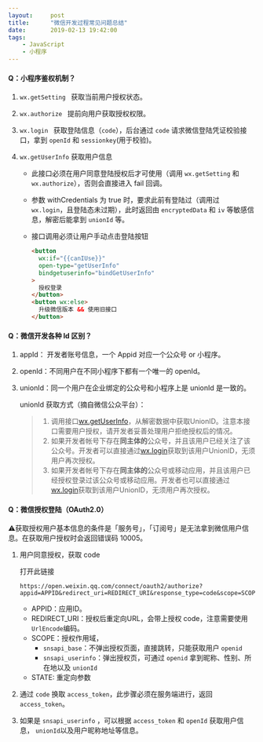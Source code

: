 ```yaml
---
layout: 	post
title:		"微信开发过程常见问题总结"
date:       2019-02-13 19:42:00
tags:
    - JavaScript
	- 小程序
---
```


#### Q：小程序鉴权机制？

1. `wx.getSetting ` 获取当前用户授权状态。

2. `wx.authorize ` 提前向用户获取授权权限。

3. `wx.login ` 获取登陆信息（`code`），后台通过 `code` 请求微信登陆凭证校验接口，拿到 `openId` 和 `sessionkey`(用于校验)。

4. `wx.getUserInfo` 获取用户信息

   - 此接口必须在用户同意登陆授权后才可使用（调用 `wx.getSetting` 和 `wx.authorize`），否则会直接进入 fail 回调。

   - 参数 withCredentials 为 true 时，要求此前有登陆过（调用过 `wx.login`，且登陆态未过期），此时返回由 `encryptedData` 和 `iv` 等敏感信息，解密后能拿到 `unionId` 等。

   - 接口调用必须让用户手动点击登陆按钮

     ```html
     <button
       wx:if="{{canIUse}}"
       open-type="getUserInfo"
       bindgetuserinfo="bindGetUserInfo"
     >
       授权登录
     </button>
     <button wx:else>
       升级微信版本 && 使用旧接口
     </button>
     ```

     

#### Q：微信开发各种 Id 区别？

1. appId： 开发者账号信息，一个 Appid 对应一个公众号 or 小程序。

2. openId：不同用户在不同小程序下都有一个唯一的 openId。

3. unionId：同一个用户在企业绑定的公众号和小程序上是 unionId 是一致的。

   unionId 获取方式（摘自微信公众平台）：

   > 1. 调用接口[wx.getUserInfo](https://developers.weixin.qq.com/miniprogram/dev/api/open.html)，从解密数据中获取UnionID。注意本接口需要用户授权，请开发者妥善处理用户拒绝授权后的情况。
   > 2. 如果开发者帐号下存在**同主体的**公众号，并且该用户已经关注了该公众号。开发者可以直接通过[wx.login](https://developers.weixin.qq.com/miniprogram/dev/api/api-login.html)获取到该用户UnionID，无须用户再次授权。
   > 3. 如果开发者帐号下存在**同主体的**公众号或移动应用，并且该用户已经授权登录过该公众号或移动应用。开发者也可以直接通过[wx.login](https://developers.weixin.qq.com/miniprogram/dev/api/api-login.html)获取到该用户UnionID，无须用户再次授权。

#### Q：微信授权登陆（OAuth2.0）

⚠️获取授权用户基本信息的条件是「服务号」，「订阅号」是无法拿到微信用户信息。在获取用户授权时会返回错误码 10005。

1. 用户同意授权，获取 code

   打开此链接

   ```
   https://open.weixin.qq.com/connect/oauth2/authorize?appid=APPID&redirect_uri=REDIRECT_URI&response_type=code&scope=SCOPE&state=STATE#wechat_redirect
   ```

   - APPID：应用ID。
   - REDIRECT_URI：授权后重定向URL，会带上授权 code，注意需要使用 `UrlEncode`编码。
   - SCOPE：授权作用域，
     - `snsapi_base`：不弹出授权页面，直接跳转，只能获取用户 `openid`
     - `snsapi_userinfo`：弹出授权页，可通过 `openid` 拿到昵称、性别、所在地以及 `unionId` 
   - STATE: 重定向参数

2. 通过 `code` 换取 `access_token`，此步骤必须在服务端进行，返回 `access_token`。

3. 如果是 `snsapi_userinfo` ，可以根据 `access_token` 和 `openId` 获取用户信息， `unionId`以及用户昵称地址等信息。